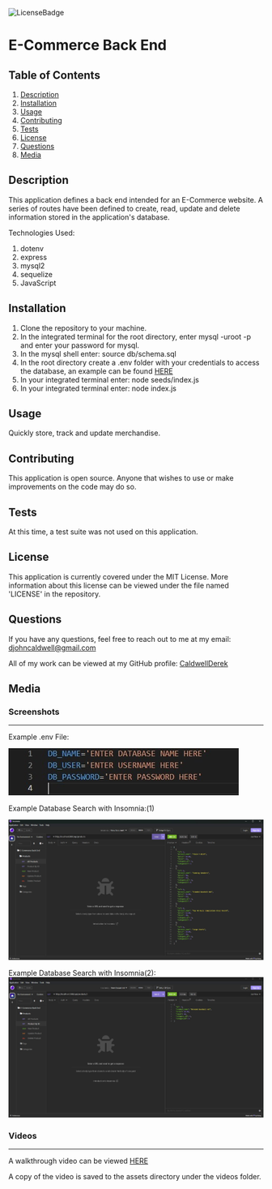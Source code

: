 ![LicenseBadge](https://img.shields.io/badge/License-MIT-blue)
# E-Commerce Back End

## Table of Contents
1. [Description](#description)
2. [Installation](#installation)
3. [Usage](#usage)
4. [Contributing](#contributing)
5. [Tests](#tests)
6. [License](#license)
7. [Questions](#questions)
8. [Media](#media)


## Description
This application defines a back end intended for an E-Commerce website. A series of routes have been defined to create, read, update and delete information stored in the application's database.

Technologies Used:
1. dotenv
2. express
3. mysql2
4. sequelize
5. JavaScript

## Installation
1. Clone the repository to your machine.
2. In the integrated terminal for the root directory, enter mysql -uroot -p and enter your password for mysql.
3. In the mysql shell enter: source db/schema.sql
4. In the root directory create a .env folder with your credentials to access the database, an example can be found [HERE](#screenshots)
5. In your integrated terminal enter: node seeds/index.js
6. In your integrated terminal enter: node index.js

## Usage
Quickly store, track and update merchandise.

## Contributing
This application is open source. Anyone that wishes to use or make improvements on the code may do so.

## Tests
At this time, a test suite was not used on this application.

## License
This application is currently covered under the MIT License. More information about this license can be viewed under the file named 'LICENSE' in the repository.

## Questions
If you have any questions, feel free to reach out to me at my email: djohncaldwell@gmail.com

All of my work can be viewed at my GitHub profile: [CaldwellDerek](https://github.com/CaldwellDerek)

## Media

### Screenshots
---
Example .env File:

![example-env](./assets/images/env-example.jpg)

Example Database Search with Insomnia:(1)

![example-all-products](./assets/images/example-fetch-all-products.jpg)

Example Database Search with Insomnia(2):
![example-one-product](./assets/images/example-fetch-product-id.jpg)

### Videos
---
A walkthrough video can be viewed [HERE](https://drive.google.com/file/d/11TffzytvZYJG3lPdLg-EiatIM6tEosNB/view)

A copy of the video is saved to the assets directory under the videos folder.